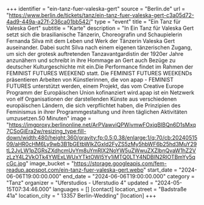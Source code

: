 +++
identifier = "ein-tanz-fuer-valeska-gert"
source = "Berlin.de"
url = "https://www.berlin.de/tickets/tanz/ein-tanz-fuer-valeska-gert-c3a05d72-4ad9-449a-a27f-236ca01bb542/"
type = "event"
title = "Ein Tanz für Valeska Gert"
subtitle = "Karte"
description = "In Ein Tanz für Valeska Gert setzt sich die brasilianische Tänzerin, Choreografin und Schaupielerin Fernanda Silva mit dem Leben und Werk der Tänzerin Valeska Gert auseinander. Dabei sucht Silva nach einem eigenen tänzerischen Zugang, um sich der grotesk auftretenden Tanzavantgardistin der 1920er Jahre anzunähern und schreibt in ihre Hommage an Gert auch Bezüge zu deutscher Kulturgeschichte mit ein.Die Performance findet im Rahmen der FEMINIST FUTURES WEEKEND statt. Die FEMINIST FUTURES WEEKENDs präsentieren Arbeiten von Künstlerinnen, die von apap - FEMINIST FUTURES unterstützt werden, einem Projekt, das vom Creative Europe Programm der Europäischen Union kofinanziert wird.apap ist ein Netzwerk von elf Organisationen der darstellenden Künste aus verschiedenen europäischen Ländern, die sich verpflichtet haben, die Prinzipien des Feminismus in ihrer Programmgestaltung und ihren täglichen Aktivitäten umzusetzen.50 Minuten"
image = "https://imgproxy.berlinonline.net/ArPVawviQPWivmwFOxjqBIBQn6D1sMxq7CSoGiEra2w/resizing_type:fill-down/width:480/height:360/gravity:fp:0.5:0.38/enlarge:1/q:70/cb:2024051509/aHR0cHM6Ly9wb3B1bGEtbWlkZGxld2FyZS5zMy5hbWF6b25hd3MuY29tL2JvLW1pZGRsZXdhcmUvYm8uYmRlX2NoYW5uZWwuZXZlbnQvaW1hZ2VzLzY4L2VkOTk4YWExLWUxYTktOWI5Yy1iMTQ0LTY4NDBlN2RlOTBmYy5qcGc.jpg"
image_bucket = "https://storage.googleapis.com/fem-readup.appspot.com/ein-tanz-fuer-valeska-gert.webp"
start_date = "2024-06-06T19:00:00.000"
end_date = "2024-06-06T19:00:00.000"
category = "Tanz"
organizer = "Uferstudios - Uferstudio 4"
updated = "2024-05-15T07:34:46.000"
languages = []
[contact]
location_street = "Badstraße 41a"
location_city = " 13357 Berlin-Wedding"
[location]
+++